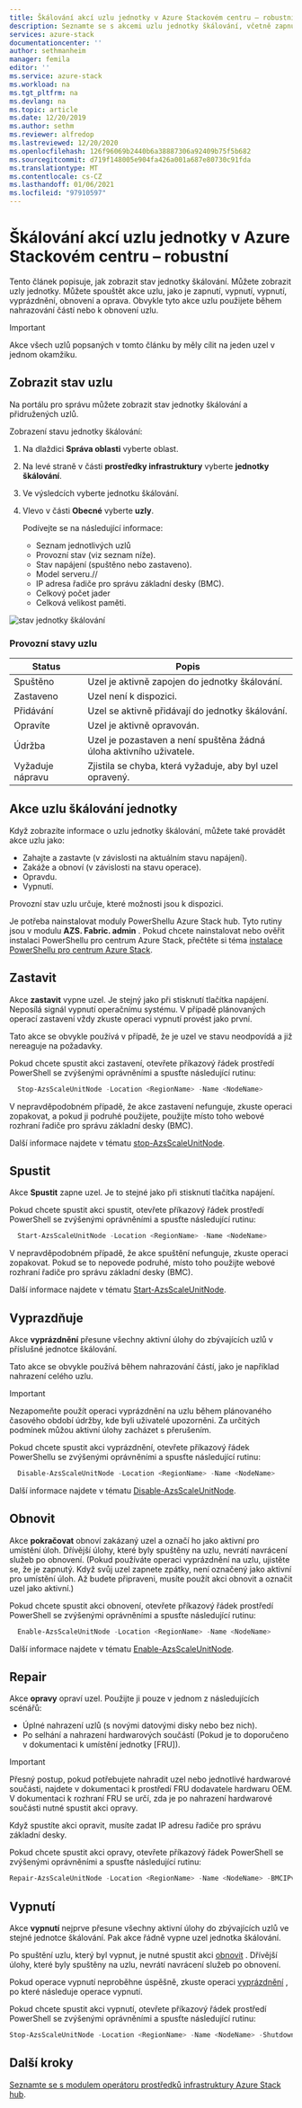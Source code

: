 ```yaml
---
title: Škálování akcí uzlu jednotky v Azure Stackovém centru – robustní
description: Seznamte se s akcemi uzlu jednotky škálování, včetně zapnutí, vypnutí, zakázání, obnovení a zobrazení stavu uzlu v integrovaných systémech Azure Stack hub.
services: azure-stack
documentationcenter: ''
author: sethmanheim
manager: femila
editor: ''
ms.service: azure-stack
ms.workload: na
ms.tgt_pltfrm: na
ms.devlang: na
ms.topic: article
ms.date: 12/20/2019
ms.author: sethm
ms.reviewer: alfredop
ms.lastreviewed: 12/20/2020
ms.openlocfilehash: 126f96069b2440b6a38887306a92409b75f5b682
ms.sourcegitcommit: d719f148005e904fa426a001a687e80730c91fda
ms.translationtype: MT
ms.contentlocale: cs-CZ
ms.lasthandoff: 01/06/2021
ms.locfileid: "97910597"
---
```

# <a name="scale-unit-node-actions-in-azure-stack-hub---ruggedized"></a>Škálování akcí uzlu jednotky v Azure Stackovém centru – robustní

Tento článek popisuje, jak zobrazit stav jednotky škálování. Můžete zobrazit uzly jednotky. Můžete spouštět akce uzlu, jako je zapnutí, vypnutí, vypnutí, vyprázdnění, obnovení a oprava. Obvykle tyto akce uzlu použijete během nahrazování částí nebo k obnovení uzlu.

> [!Important]  
> Akce všech uzlů popsaných v tomto článku by měly cílit na jeden uzel v jednom okamžiku.

## <a name="view-the-node-status"></a>Zobrazit stav uzlu

Na portálu pro správu můžete zobrazit stav jednotky škálování a přidružených uzlů.

Zobrazení stavu jednotky škálování:

1. Na dlaždici **Správa oblasti** vyberte oblast.
2. Na levé straně v části **prostředky infrastruktury** vyberte **jednotky škálování**.
3. Ve výsledcích vyberte jednotku škálování.
4. Vlevo v části **Obecné** vyberte **uzly**.

   Podívejte se na následující informace:

   - Seznam jednotlivých uzlů
   - Provozní stav (viz seznam níže).
   - Stav napájení (spuštěno nebo zastaveno).
   - Model serveru.//
   - IP adresa řadiče pro správu základní desky (BMC).
   - Celkový počet jader
   - Celková velikost paměti.

![stav jednotky škálování](media/azure-stack-node-actions/multinodeactions.png)

### <a name="node-operational-states"></a>Provozní stavy uzlu

| Status | Popis |
|----------------------|-------------------------------------------------------------------|
| Spuštěno | Uzel je aktivně zapojen do jednotky škálování. |
| Zastaveno | Uzel není k dispozici. |
| Přidávání | Uzel se aktivně přidávají do jednotky škálování. |
| Opravíte | Uzel je aktivně opravován. |
| Údržba | Uzel je pozastaven a není spuštěna žádná úloha aktivního uživatele. |
| Vyžaduje nápravu | Zjistila se chyba, která vyžaduje, aby byl uzel opravený. |

## <a name="scale-unit-node-actions"></a>Akce uzlu škálování jednotky

Když zobrazíte informace o uzlu jednotky škálování, můžete také provádět akce uzlu jako:

 - Zahajte a zastavte (v závislosti na aktuálním stavu napájení).
 - Zakáže a obnoví (v závislosti na stavu operace).
 - Opravdu.
 - Vypnutí.

Provozní stav uzlu určuje, které možnosti jsou k dispozici.

Je potřeba nainstalovat moduly PowerShellu Azure Stack hub. Tyto rutiny jsou v modulu **AZS. Fabric. admin** . Pokud chcete nainstalovat nebo ověřit instalaci PowerShellu pro centrum Azure Stack, přečtěte si téma [instalace PowerShellu pro centrum Azure Stack](../../operator/azure-stack-powershell-install.md).

## <a name="stop"></a>Zastavit

Akce **zastavit** vypne uzel. Je stejný jako při stisknutí tlačítka napájení. Neposílá signál vypnutí operačnímu systému. V případě plánovaných operací zastavení vždy zkuste operaci vypnutí provést jako první.

Tato akce se obvykle používá v případě, že je uzel ve stavu neodpovídá a již nereaguje na požadavky.

Pokud chcete spustit akci zastavení, otevřete příkazový řádek prostředí PowerShell se zvýšenými oprávněními a spusťte následující rutinu:

```powershell  
  Stop-AzsScaleUnitNode -Location <RegionName> -Name <NodeName>
```

V nepravděpodobném případě, že akce zastavení nefunguje, zkuste operaci zopakovat, a pokud ji podruhé použijete, použijte místo toho webové rozhraní řadiče pro správu základní desky (BMC).

Další informace najdete v tématu [stop-AzsScaleUnitNode](https://docs.microsoft.com/powershell/module/azs.fabric.admin/stop-azsscaleunitnode).

## <a name="start"></a>Spustit

Akce **Spustit** zapne uzel. Je to stejné jako při stisknutí tlačítka napájení.

Pokud chcete spustit akci spustit, otevřete příkazový řádek prostředí PowerShell se zvýšenými oprávněními a spusťte následující rutinu:

```powershell  
  Start-AzsScaleUnitNode -Location <RegionName> -Name <NodeName>
```

V nepravděpodobném případě, že akce spuštění nefunguje, zkuste operaci zopakovat. Pokud se to nepovede podruhé, místo toho použijte webové rozhraní řadiče pro správu základní desky (BMC).

Další informace najdete v tématu [Start-AzsScaleUnitNode](https://docs.microsoft.com/powershell/module/azs.fabric.admin/start-azsscaleunitnode).

## <a name="drain"></a>Vyprazdňuje

Akce **vyprázdnění** přesune všechny aktivní úlohy do zbývajících uzlů v příslušné jednotce škálování.

Tato akce se obvykle používá během nahrazování částí, jako je například nahrazení celého uzlu.

> [!Important]
> Nezapomeňte použít operaci vyprázdnění na uzlu během plánovaného časového období údržby, kde byli uživatelé upozorněni. Za určitých podmínek můžou aktivní úlohy zacházet s přerušením.

Pokud chcete spustit akci vyprázdnění, otevřete příkazový řádek PowerShellu se zvýšenými oprávněními a spusťte následující rutinu:

```powershell  
  Disable-AzsScaleUnitNode -Location <RegionName> -Name <NodeName>
```

Další informace najdete v tématu [Disable-AzsScaleUnitNode](https://docs.microsoft.com/powershell/module/azs.fabric.admin/disable-azsscaleunitnode).

## <a name="resume"></a>Obnovit

Akce **pokračovat** obnoví zakázaný uzel a označí ho jako aktivní pro umístění úloh. Dřívější úlohy, které byly spuštěny na uzlu, nevrátí navrácení služeb po obnovení. (Pokud používáte operaci vyprázdnění na uzlu, ujistěte se, že je zapnutý. Když svůj uzel zapnete zpátky, není označený jako aktivní pro umístění úloh. Až budete připraveni, musíte použít akci obnovit a označit uzel jako aktivní.)

Pokud chcete spustit akci obnovení, otevřete příkazový řádek prostředí PowerShell se zvýšenými oprávněními a spusťte následující rutinu:

```powershell  
  Enable-AzsScaleUnitNode -Location <RegionName> -Name <NodeName>
```

Další informace najdete v tématu [Enable-AzsScaleUnitNode](https://docs.microsoft.com/powershell/module/azs.fabric.admin/enable-azsscaleunitnode).

## <a name="repair"></a>Repair

Akce **opravy** opraví uzel. Použijte ji pouze v jednom z následujících scénářů:

- Úplné nahrazení uzlů (s novými datovými disky nebo bez nich).
- Po selhání a nahrazení hardwarových součástí (Pokud je to doporučeno v dokumentaci k umístění jednotky [FRU]).

> [!Important]  
> Přesný postup, pokud potřebujete nahradit uzel nebo jednotlivé hardwarové součásti, najdete v dokumentaci k prostředí FRU dodavatele hardwaru OEM. V dokumentaci k rozhraní FRU se určí, zda je po nahrazení hardwarové součásti nutné spustit akci opravy.

Když spustíte akci opravit, musíte zadat IP adresu řadiče pro správu základní desky.

Pokud chcete spustit akci opravy, otevřete příkazový řádek PowerShell se zvýšenými oprávněními a spusťte následující rutinu:

  ```powershell
  Repair-AzsScaleUnitNode -Location <RegionName> -Name <NodeName> -BMCIPv4Address <BMCIPv4Address>
  ```

## <a name="shutdown"></a>Vypnutí

Akce **vypnutí** nejprve přesune všechny aktivní úlohy do zbývajících uzlů ve stejné jednotce škálování. Pak akce řádně vypne uzel jednotka škálování.

Po spuštění uzlu, který byl vypnut, je nutné spustit akci [obnovit](#resume) . Dřívější úlohy, které byly spuštěny na uzlu, nevrátí navrácení služeb po obnovení.

Pokud operace vypnutí neproběhne úspěšně, zkuste operaci [vyprázdnění](#drain) , po které následuje operace vypnutí.

Pokud chcete spustit akci vypnutí, otevřete příkazový řádek prostředí PowerShell se zvýšenými oprávněními a spusťte následující rutinu:

  ```powershell
  Stop-AzsScaleUnitNode -Location <RegionName> -Name <NodeName> -Shutdown
  ```

## <a name="next-steps"></a>Další kroky

[Seznamte se s modulem operátoru prostředků infrastruktury Azure Stack hub](https://docs.microsoft.com/powershell/module/azs.fabric.admin/?view=azurestackps-1.6.0).
